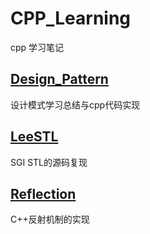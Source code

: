 # CPP_Learning
cpp 学习笔记

## [Design_Pattern](Design_Pattern)

设计模式学习总结与cpp代码实现

## [LeeSTL](LeeSTL)

SGI STL的源码复现

## [Reflection](Reflection)
C++反射机制的实现
